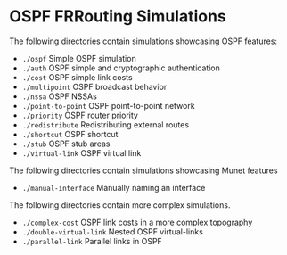 OSPF FRRouting Simulations
==========================

The following directories contain simulations showcasing OSPF features:

* `./ospf`                   Simple OSPF simulation
* `./auth`                   OSPF simple and cryptographic authentication
* `./cost`                   OSPF simple link costs
* `./multipoint`             OSPF broadcast behavior 
* `./nssa`                   OSPF NSSAs
* `./point-to-point`         OSPF point-to-point network
* `./priority`               OSPF router priority
* `./redistribute`           Redistributing external routes
* `./shortcut`               OSPF shortcut
* `./stub`                   OSPF stub areas
* `./virtual-link`           OSPF virtual link

The following directories contain simulations showcasing Munet features

* `./manual-interface`       Manually naming an interface

The following directories contain more complex simulations.

* `./complex-cost`           OSPF link costs in a more complex topography
* `./double-virtual-link`    Nested OSPF virtual-links
* `./parallel-link`          Parallel links in OSPF
